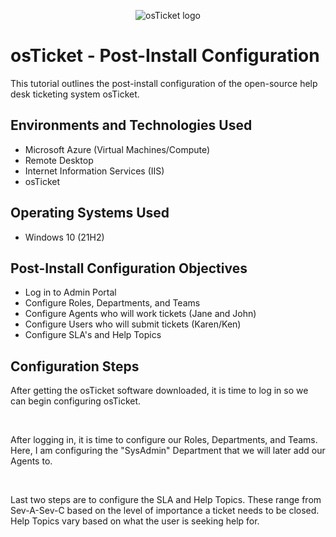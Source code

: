<p align="center">
<img src="https://i.imgur.com/Clzj7Xs.png" alt="osTicket logo"/>
</p>

<h1>osTicket - Post-Install Configuration</h1>
This tutorial outlines the post-install configuration of the open-source help desk ticketing system osTicket.<br />




<h2>Environments and Technologies Used</h2>

- Microsoft Azure (Virtual Machines/Compute)
- Remote Desktop
- Internet Information Services (IIS)
- osTicket

<h2>Operating Systems Used </h2>

- Windows 10</b> (21H2)

<h2>Post-Install Configuration Objectives</h2>

- Log in to Admin Portal
- Configure Roles, Departments, and Teams
- Configure Agents who will work tickets (Jane and John)
- Configure Users who will submit tickets (Karen/Ken) 
- Configure SLA's and Help Topics

<h2>Configuration Steps</h2>

<p>
</p>
<p>
  After getting the osTicket software downloaded, it is time to log in so we can begin configuring osTicket. 
</p>
<br />

<p>
</p>
<p>
After logging in, it is time to configure our Roles, Departments, and Teams. Here, I am configuring the "SysAdmin" Department that we will later add our Agents to. 
</p>
<br />

<p>
</p>
<p>
Last two steps are to configure the SLA and Help Topics. These range from Sev-A-Sev-C based on the level of importance a ticket needs to be closed. Help Topics vary based on what the user is seeking help for. 
</p>
<br />
